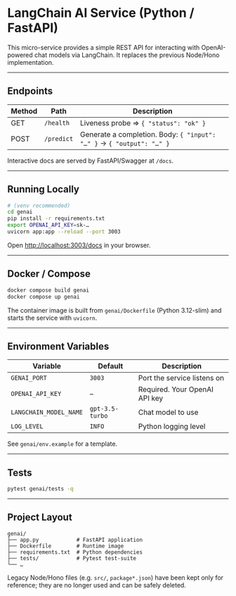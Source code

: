 # LangChain AI Service (Python / FastAPI)

This micro-service provides a simple REST API for interacting with OpenAI-powered chat models via LangChain.  It replaces the previous Node/Hono implementation.

---

## Endpoints

| Method | Path      | Description                     |
| ------ | --------- | --------------------------------|
| GET    | `/health` | Liveness probe ⇒ `{ "status": "ok" }` |
| POST   | `/predict`| Generate a completion. Body: `{ "input": "…" }` → `{ "output": "…" }` |

Interactive docs are served by FastAPI/Swagger at `/docs`.

---

## Running Locally

```bash
# (venv recommended)
cd genai
pip install -r requirements.txt
export OPENAI_API_KEY=sk-…
uvicorn app:app --reload --port 3003
```

Open <http://localhost:3003/docs> in your browser.

---

## Docker / Compose

```bash
docker compose build genai
docker compose up genai
```

The container image is built from `genai/Dockerfile` (Python 3.12-slim) and starts the service with `uvicorn`.

---

## Environment Variables

| Variable              | Default         | Description                         |
|-----------------------|-----------------|-------------------------------------|
| `GENAI_PORT`          | `3003`          | Port the service listens on         |
| `OPENAI_API_KEY`      | –               | Required. Your OpenAI API key       |
| `LANGCHAIN_MODEL_NAME`| `gpt-3.5-turbo` | Chat model to use                   |
| `LOG_LEVEL`           | `INFO`          | Python logging level                |

See `genai/env.example` for a template.

---

## Tests

```bash
pytest genai/tests -q
```

---

## Project Layout

```text
genai/
├── app.py            # FastAPI application
├── Dockerfile        # Runtime image
├── requirements.txt  # Python dependencies
├── tests/            # Pytest test-suite
└── …
```

Legacy Node/Hono files (e.g. `src/`, `package*.json`) have been kept only for reference; they are no longer used and can be safely deleted.
